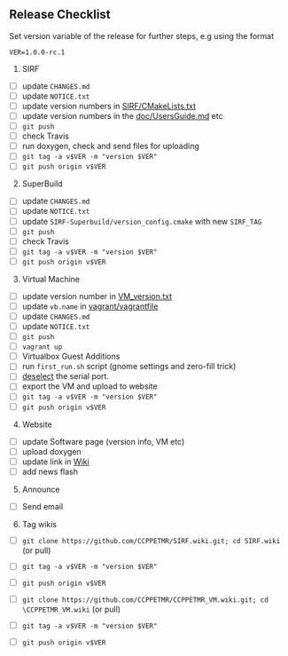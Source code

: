 ## Release Checklist
Set version variable of the release for further steps, e.g using the format
```
VER=1.0.0-rc.1
```

1. SIRF
 - [ ] update `CHANGES.md`
 - [ ] update `NOTICE.txt`
 - [ ] update version numbers in [SIRF/CMakeLists.txt](CMakeLists.txt)
 - [ ] update version numbers in the [doc/UsersGuide.md](doc/UserGuide.md) etc
 - [ ] `git push` 
 - [ ] check Travis
 - [ ] run doxygen, check and send files for uploading
 - [ ] `git tag -a v$VER -m "version $VER"`
 - [ ] `git push origin v$VER`
 
2. SuperBuild
 - [ ] update `CHANGES.md`
 - [ ] update `NOTICE.txt`
 - [ ] update `SIRF-Superbuild/version_config.cmake` with new `SIRF_TAG`
 - [ ] `git push`
 - [ ] check Travis
 - [ ] `git tag -a v$VER -m "version $VER"`
 - [ ] `git push origin v$VER`

3. Virtual Machine

 - [ ] update version number in [VM_version.txt](https://github.com/CCPPETMR/CCPPETMR_VM/blob/master/VM_version.txt)
 - [ ] update `vb.name` in [vagrant/vagrantfile](https://github.com/CCPPETMR/CCPPETMR_VM/blob/master/vagrant/Vagrantfile)
 - [ ] update `CHANGES.md`
 - [ ] update `NOTICE.txt`
 - [ ] `git push`
 - [ ] `vagrant up`
 - [ ] Virtualbox Guest Additions
 - [ ] run `first_run.sh` script (gnome settings and zero-fill trick)
 - [ ] [deselect](https://github.com/CCPPETMR/CCPPETMR_VM/blob/master/vagrant/README.md#notes-about-ubuntu-box-for-version-100) the serial port.
 - [ ] export the VM and upload to website
 - [ ] `git tag -a v$VER -m "version $VER"`
 - [ ] `git push origin v$VER`

4. Website
 - [ ] update Software page (version info, VM etc)
 - [ ] upload doxygen
 - [ ] update link in [Wiki](https://github.com/CCPPETMR/SIRF/wiki/Documentation)
 - [ ] add news flash

5. Announce
 - [ ] Send email

6. Tag wikis
 - [ ] `git clone https://github.com/CCPPETMR/SIRF.wiki.git; cd SIRF.wiki` (or pull)
 - [ ] `git tag -a v$VER -m "version $VER"`
 - [ ] `git push origin v$VER`
 - [ ] `git clone https://github.com/CCPPETMR/CCPPETMR_VM.wiki.git; cd \CCPPETMR_VM.wiki` (or pull)
 - [ ] `git tag -a v$VER -m "version $VER"`
 - [ ] `git push origin v$VER`

